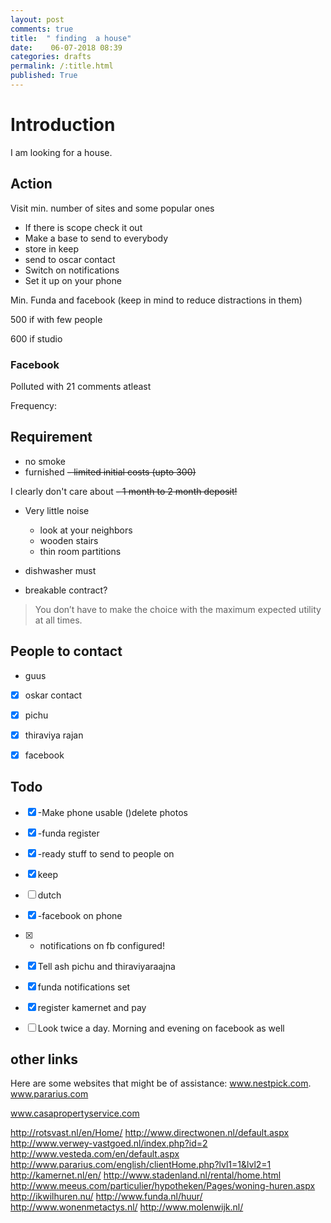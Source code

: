 ```yaml
---
layout: post
comments: true
title:  " finding  a house"
date:    06-07-2018 08:39
categories: drafts
permalink: /:title.html
published: True
---
```



# Introduction

I am looking for a house. 

## Action

Visit min. number of sites and some popular ones

- If there is scope check it out
- Make a base to send to everybody
- store in keep
- send to oscar contact
- Switch on notifications
- Set it up on your phone

Min. Funda and facebook (keep in mind to reduce distractions in them)
	
500 if with few people

600 if studio


### Facebook

Polluted with 21 comments atleast

Frequency:

## Requirement

- no smoke
- furnished
~~- limited initial costs (upto 300)~~

I clearly don't care about 
~~- 1 month to 2 month deposit!~~
- Very little noise
  - look at your neighbors
  - wooden stairs 
  - thin room partitions
- dishwasher must

- breakable contract?
  
>You don’t have to make the choice with the maximum expected utility
>at all times.

## People to contact

- guus
- [x] oskar contact
- [x] pichu
- [x] thiraviya rajan

- [x] facebook



## Todo

  * [x] -Make phone usable ()delete photos

  * [x] -funda register
  * [x] -ready stuff to send to people on 
  * [x] keep
  * [ ] dutch
  
  * [x] -facebook on phone
  * [x] - notifications on fb configured!
  * [x] Tell ash pichu and thiraviyaraajna
  * [x] funda notifications set
  * [x] register kamernet and pay
  
  * [ ] Look twice a day. Morning and evening on facebook as well
  

## other links


Here are some websites that might be of assistance:
www.nestpick.com.
www.pararius.com

www.casapropertyservice.com

http://rotsvast.nl/en/Home/
http://www.directwonen.nl/default.aspx
http://www.verwey-vastgoed.nl/index.php?id=2
http://www.vesteda.com/en/default.aspx
http://www.pararius.com/english/clientHome.php?lvl1=1&lvl2=1
http://kamernet.nl/en/
http://www.stadenland.nl/rental/home.html
http://www.meeus.com/particulier/hypotheken/Pages/woning-huren.aspx
http://ikwilhuren.nu/
http://www.funda.nl/huur/
http://www.wonenmetactys.nl/
http://www.molenwijk.nl/
